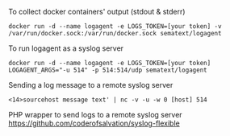 To collect docker containers' output (stdout & stderr)
```
docker run -d --name logagent -e LOGS_TOKEN=[your token] -v /var/run/docker.sock:/var/run/docker.sock sematext/logagent
```

To run logagent as a syslog server
```
docker run -d --name logagent -e LOGS_TOKEN=[your token] LOGAGENT_ARGS="-u 514" -p 514:514/udp sematext/logagent
```

Sending a log message to a remote syslog server
```
<14>sourcehost message text' | nc -v -u -w 0 [host] 514
```
PHP wrapper to send logs to a remote syslog server  
https://github.com/coderofsalvation/syslog-flexible

